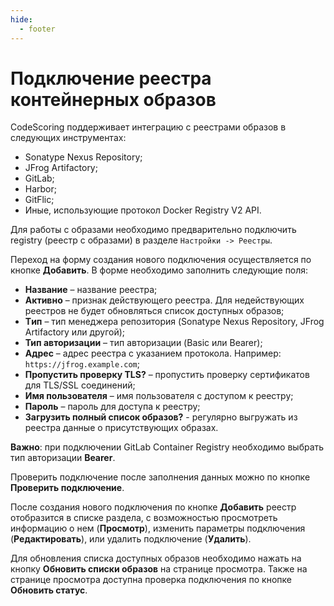 ```yaml
---
hide:
  - footer
---
```


# Подключение реестра контейнерных образов

CodeScoring поддерживает интеграцию с реестрами образов в следующих инструментах:

- Sonatype Nexus Repository;
- JFrog Artifactory;
- GitLab;
- Harbor;
- GitFlic;
- Иные, использующие протокол Docker Registry V2 API.

Для работы с образами необходимо предварительно подключить registry (реестр с образами) в разделе `Настройки -> Реестры`.

Переход на форму создания нового подключения осуществляется по кнопке **Добавить**. В форме необходимо заполнить следующие поля:

- **Название** – название реестра;
- **Активно** – признак действующего реестра. Для недействующих реестров не будет обновляться список доступных образов;
- **Tип** – тип менеджера репозитория (Sonatype Nexus Repository, JFrog Artifactory или другой);
- **Тип авторизации** – тип авторизации (Basic или Bearer);
- **Адрес** – адрес реестра с указанием протокола. Например: `https://jfrog.example.com`;
- **Пропустить проверку TLS?** – пропустить проверку сертификатов для TLS/SSL соединений;
- **Имя пользователя** – имя пользователя с доступом к реестру;
- **Пароль** – пароль для доступа к реестру;
- **Загрузить полный список образов?** - регулярно выгружать из реестра данные о присутствующих образах.

**Важно**: при подключении GitLab Container Registry необходимо выбрать тип авторизации **Bearer**.

Проверить подключение после заполнения данных можно по кнопке **Проверить подключение**.

После создания нового подключения по кнопке **Добавить** реестр отобразится в списке раздела, с возможностью просмотреть информацию о нем (**Просмотр**), изменить параметры подключения (**Редактировать**), или удалить подключение (**Удалить**).

Для обновления списка доступных образов необходимо нажать на кнопку **Обновить списки образов** на странице просмотра. Также на странице просмотра доступна проверка подключения по кнопке **Обновить статус**.
